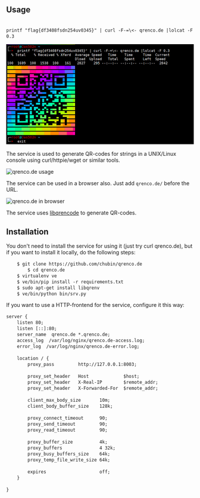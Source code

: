 ## Usage
```

printf "flag{df3408fsdn254uv0345}" | curl -F-=\<- qrenco.de |lolcat -F 0.3

```
![](qr.jpg)

The service is used to generate QR-codes for strings in a UNIX/Linux console
using curl/httpie/wget or similar tools. 

![qrenco.de usage](http://igor.chub.in/download/qrenco.de.png)

The service can be used in a browser also.
Just add `qrenco.de/` before the URL.

![qrenco.de in browser](http://igor.chub.in/download/qrenco.de-browser.png)

The service uses [libqrencode](https://github.com/fukuchi/libqrencode) to generate QR-codes.

## Installation 

You don't need to install the service for using it (just try curl qrenco.de),
but if you want to install it locally, do the following steps:

```
	$ git clone https://github.com/chubin/qrenco.de
        $ cd qrenco.de
	$ virtualenv ve
	$ ve/bin/pip install -r requirements.txt
	$ sudo apt-get install libqrenv
	$ ve/bin/python bin/srv.py
```

If you want to use a HTTP-frontend for the service,
configure it this way:

```
server {
    listen 80;
    listen [::]:80;
    server_name  qrenco.de *.qrenco.de;
    access_log  /var/log/nginx/qrenco.de-access.log;
    error_log  /var/log/nginx/qrenco.de-error.log;

    location / {
        proxy_pass         http://127.0.0.1:8003;

        proxy_set_header   Host             $host;
        proxy_set_header   X-Real-IP        $remote_addr;
        proxy_set_header   X-Forwarded-For  $remote_addr;

        client_max_body_size       10m;
        client_body_buffer_size    128k;

        proxy_connect_timeout      90;
        proxy_send_timeout         90;
        proxy_read_timeout         90;

        proxy_buffer_size          4k;
        proxy_buffers              4 32k;
        proxy_busy_buffers_size    64k;
        proxy_temp_file_write_size 64k;

        expires                    off;
    }

}

```
